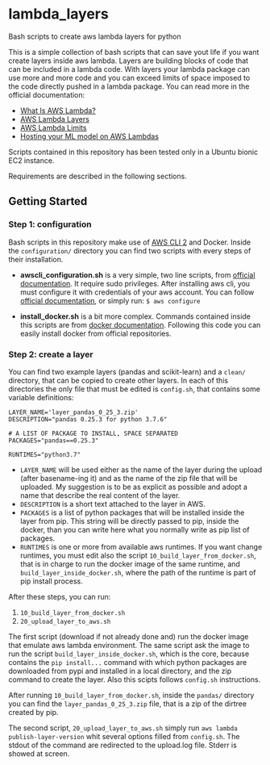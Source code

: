 # lambda_layers
Bash scripts to create aws lambda layers for python

This is a simple collection of bash scripts that can save yout life if you want create layers inside aws lambda.
Layers are building blocks of code that can be included in a lambda code. With layers your lambda package can use more and more code and you can exceed limits of space imposed to the code directly pushed in a lambda package. You can read more in the official documentation:
- [What Is AWS Lambda?](https://docs.aws.amazon.com/lambda/latest/dg/welcome.html)
- [AWS Lambda Layers](https://docs.aws.amazon.com/lambda/latest/dg/configuration-layers.html)
- [AWS Lambda Limits](https://docs.aws.amazon.com/lambda/latest/dg/gettingstarted-limits.html)
- [Hosting your ML model on AWS Lambdas ](https://towardsdatascience.com/hosting-your-ml-model-on-aws-lambdas-api-gateway-part-1-9052e6b63b25)

Scripts contained in this repository has been tested only in a Ubuntu bionic EC2 instance.

Requirements are described in the following sections.

## Getting Started

### Step 1: configuration
Bash scripts in this repository make use of [AWS CLI 2](https://aws.amazon.com/cli/?nc1=h_ls) and Docker.
Inside the `configuration/` directory you can find two scripts with every steps of their installation.

+ **awscli_configuration.sh** is a very simple, two line scripts, from [official documentation]( https://docs.aws.amazon.com/cli/latest/userguide/install-cliv2-linux.html). It require sudo privileges.
After installing aws cli, you must configure it with credentials of your aws account. You can follow [official documentation](https://docs.aws.amazon.com/cli/latest/userguide/cli-chap-configure.html), or simply run:
```$ aws configure```

+ **install_docker.sh** is a bit more complex. Commands contained inside this scripts are from 
[docker documentation](#https://docs.docker.com/install/linux/docker-ce/ubuntu/).
Following this code you can easily install docker from official repositories.

### Step 2: create a layer
You can find two example layers (pandas and scikit-learn) and a `clean/` directory, that can be copied to create other layers.
In each of this directories the only file that must be edited is `config.sh`, that contains some variable definitions:
```
LAYER_NAME='layer_pandas_0_25_3.zip'
DESCRIPTION="pandas 0.25.3 for python 3.7.6"

# A LIST OF PACKAGE TO INSTALL, SPACE SEPARATED
PACKAGES="pandas==0.25.3"

RUNTIMES="python3.7"
```

+ `LAYER_NAME` will be used either as the name of the layer during the upload (after basename-ing it) and as the name of the zip file that will be uploaded. My suggestion is to be as explicit as possible and adopt a name that describe the real content of the layer.
+ `DESCRIPTION` is a short text attached to the layer in AWS.
+ `PACKAGES` is a list of python packages that will be installed inside the layer from pip. This string will be directly passed to pip, inside the docker, than you can write here what you normally write as pip list of packages.
+ `RUNTIMES` is one or more from available aws runtimes. If you want change runtimes, you must edit also the script `10_build_layer_from_docker.sh`, that is in charge to run the docker image of the same runtime, and `build_layer_inside_docker.sh`, where the path of the runtime is part of pip install process.

After these steps, you can run:
1. `10_build_layer_from_docker.sh`
2. `20_upload_layer_to_aws.sh`

The first script (download if not already done and) run the docker image that emulate aws lambda environment. The same script ask the image to run the script `build_layer_inside_docker.sh`, which is the core, because contains the `pip install...` command with which python packages are downloaded from pypi and installed in a local directory, and the zip command to create the layer. Also this scipts follows `config.sh` instructions.

After running `10_build_layer_from_docker.sh`, inside the `pandas/` directory you can find the `layer_pandas_0_25_3.zip` file, that is a zip of the dirtree created by pip.

The second script, `20_upload_layer_to_aws.sh` simply run `aws lambda publish-layer-version` whit several options filled from `config.sh`. The stdout of the command are redirected to the upload.log file. Stderr is showed at screen.
